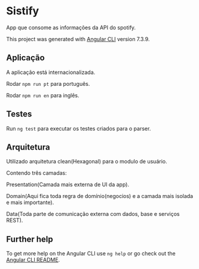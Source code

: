 # Sistify

App que consome as informações da API do spotify.

This project was generated with [Angular CLI](https://github.com/angular/angular-cli) version 7.3.9.

## Aplicação

A aplicação está internacionalizada.  

Rodar `npm run pt` para português.

Rodar `npm run en` para inglês.

## Testes

Run `ng test` para executar os testes criados para o parser.

## Arquitetura 

Utilizado arquitetura clean(Hexagonal)  para o modulo de usuário.

Contendo três camadas:

Presentation(Camada mais externa de UI da app).

Domain(Aqui fica toda regra de domínio(negocios) e a camada mais isolada e mais importante).

Data(Toda parte de comunicação externa com dados, base e serviços REST).

## Further help

To get more help on the Angular CLI use `ng help` or go check out the [Angular CLI README](https://github.com/angular/angular-cli/blob/master/README.md).
